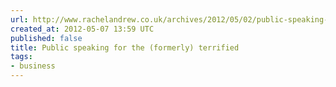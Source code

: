 ```yaml
---
url: http://www.rachelandrew.co.uk/archives/2012/05/02/public-speaking-for-the-formerly-terrified/
created_at: 2012-05-07 13:59 UTC
published: false
title: Public speaking for the (formerly) terrified
tags:
- business
---
```



